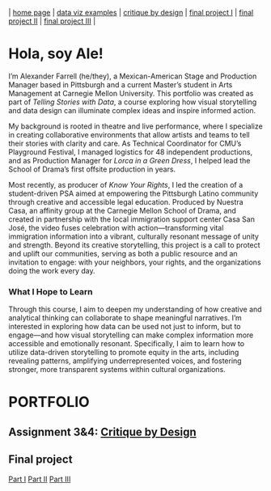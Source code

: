 | [home page](README.md) | [data viz examples](dataviz-examples.md) | [critique by design](critique-by-design.md) | [final project I](final-project-part-one.md) | [final project II](final-project-part-two.md) | [final project III](final-project-part-three.md) |

# Hola, soy Ale!

I’m Alexander Farrell (he/they), a Mexican-American Stage and Production Manager based in Pittsburgh and a current Master’s student in Arts Management at Carnegie Mellon University.  This portfolio was created as part of *Telling Stories with Data*, a course exploring how visual storytelling and data design can illuminate complex ideas and inspire informed action.

My background is rooted in theatre and live performance, where I specialize in creating collaborative environments that allow artists and teams to tell their stories with clarity and care.  As Technical Coordinator for CMU’s Playground Festival, I managed logistics for 48 independent productions, and as Production Manager for *Lorca in a Green Dress*, I helped lead the School of Drama’s first offsite production in years.

Most recently, as producer of *Know Your Rights*, I led the creation of a student-driven PSA aimed at empowering the Pittsburgh Latino community through creative and accessible legal education.  Produced by Nuestra Casa, an affinity group at the Carnegie Mellon School of Drama, and created in partnership with the local immigration support center Casa San José, the video fuses celebration with action—transforming vital immigration information into a vibrant, culturally resonant message of unity and strength. Beyond its creative storytelling, this project is a call to protect and uplift our communities, serving as both a public resource and an invitation to engage: with your neighbors, your rights, and the organizations doing the work every day.

### What I Hope to Learn
Through this course, I aim to deepen my understanding of how creative and analytical thinking can collaborate to shape meaningful narratives.  I’m interested in exploring how data can be used not just to inform, but to engage—and how visual storytelling can make complex information more accessible and emotionally resonant.  Specifically, I aim to learn how to utilize data-driven storytelling to promote equity in the arts, including revealing patterns, amplifying underrepresented voices, and fostering stronger, more transparent systems within cultural organizations.

# PORTFOLIO

## Assignment 3&4: [Critique by Design](critique-by-design.md)

## Final project
[Part I](final-project-part-one.md)
[Part II](final-project-part-two.md)
[Part III](final-project-part-three.md)


